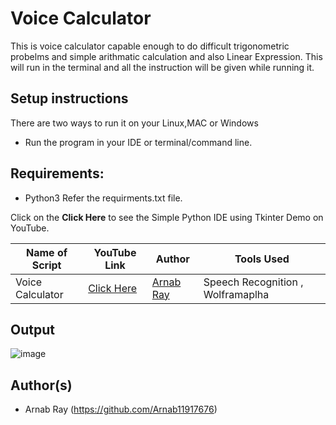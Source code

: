 # Voice Calculator
This is voice calculator capable enough to do difficult trigonometric probelms and simple arithmatic calculation and also Linear Expression.
This will run in the terminal and all the instruction will be given while running it.


## Setup instructions
There are two ways to run it on your Linux,MAC or Windows

- Run the program in your IDE or terminal/command line.

## Requirements:
- Python3
Refer the requirments.txt file.

Click on the **Click Here** to see the Simple Python IDE using Tkinter Demo on YouTube.

| Name of Script | YouTube Link |  Author | Tools Used |
| --- | --- | --- | --- 
|Voice Calculator| [Click Here](https://youtu.be/cOgujLzl9zg)| [Arnab Ray](https://github.com/Arnab11917676) | Speech Recognition , Wolframaplha

## Output

![image](https://user-images.githubusercontent.com/59610398/117536098-ccff8900-b016-11eb-809d-a63a3c23b39b.png)


## Author(s)

- Arnab Ray (https://github.com/Arnab11917676)


